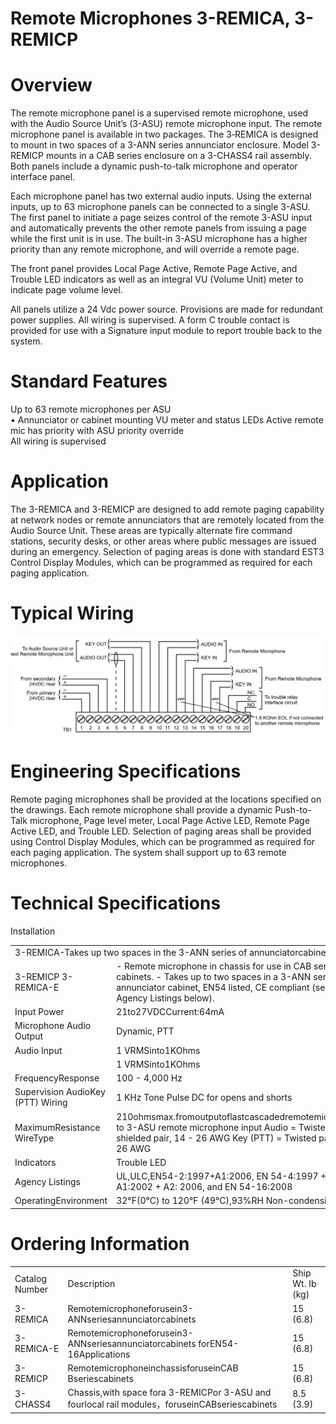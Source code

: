 # Remote Microphones 3-REMICA, 3-REMICP  

# Overview  

The remote microphone panel is a supervised remote microphone, used with the Audio Source Unit’s (3-ASU) remote microphone input. The remote microphone panel is available in two packages. The 3‑REMICA is designed to mount in two spaces of a 3-ANN series annunciator enclosure. Model 3-REMICP mounts in a CAB series enclosure on a 3-CHASS4 rail assembly. Both panels include a dynamic push-to-talk microphone and operator interface panel.  

Each microphone panel has two external audio inputs.  Using the external inputs, up to 63 microphone panels can be connected to a single 3-ASU. The first panel to initiate a page seizes control of the remote 3-ASU input and automatically prevents the other remote panels from issuing a page while the first unit is in use. The built-in 3-ASU microphone has a higher priority than any remote microphone, and will override a remote page.  

The front panel provides Local Page Active, Remote Page Active, and Trouble LED indicators as well as an integral VU (Volume Unit) meter to indicate page volume level.  

All panels utilize a 24 Vdc power source. Provisions are made for redundant power supplies. All wiring is supervised. A form C trouble contact is provided for use with a Signature input module to report trouble back to the system.  

# Standard Features  

Up to 63 remote microphones per ASU   
•	 Annunciator or cabinet mounting VU meter and status LEDs Active remote mic has priority with ASU priority override   
All wiring is supervised  

# Application  

The 3-REMICA and 3-REMICP are designed to add remote paging capability at network nodes or remote annunciators that are remotely located from the Audio Source Unit. These areas are typically alternate fire command stations, security desks, or other areas where public messages are issued during an emergency. Selection of paging areas is done with standard EST3 Control Display Modules, which can be programmed as required for each paging application.  

# Typical Wiring  

![](images/599a9cd3f1d5a5d6e0acb22c6de605a0e6c931082bdee570c0a415587e9ebed3.jpg)  

# Engineering Specifications  

Remote paging microphones shall be provided at the locations specified on the drawings. Each remote microphone shall provide a dynamic Push-to-Talk microphone, Page level meter, Local Page Active LED, Remote Page Active LED, and Trouble LED. Selection of paging areas shall be provided using Control Display Modules, which can be programmed as required for each paging application. The system shall support up to 63 remote microphones.  

# Technical Specifications  

Installation  

<html><body><table><tr><td colspan="2">3-REMICA-Takes up two spaces in the 3-ANN series of annunciatorcabinets.</td></tr><tr><td>3-REMICP 3-REMICA-E</td><td>- Remote microphone in chassis for use in CAB series cabinets. - Takes up to two spaces in a 3-ANN series annunciator cabinet, EN54 listed, CE compliant (see Agency Listings below).</td></tr><tr><td>Input Power</td><td>21to27VDCCurrent:64mA</td></tr><tr><td>Microphone Audio Output</td><td>Dynamic, PTT</td></tr><tr><td>Audio Input</td><td>1 VRMSinto1KOhms</td></tr><tr><td></td><td>1 VRMSinto1KOhms</td></tr><tr><td>FrequencyResponse</td><td>100 - 4,000 Hz</td></tr><tr><td>Supervision AudioKey (PTT) Wiring</td><td>1 KHz Tone Pulse DC for opens and shorts</td></tr><tr><td>MaximumResistance WireType</td><td>210ohmsmax.fromoutputoflastcascadedremotemicrophone to 3-ASU remote microphone input Audio = Twisted-shielded pair, 14 - 26 AWG Key (PTT) = Twisted pair, 14 - 26 AWG</td></tr><tr><td>Indicators</td><td>Trouble LED</td></tr><tr><td>Agency Listings</td><td>UL,ULC,EN54-2:1997+A1:2006, EN 54-4:1997 + A1:2002 + A2: 2006, and EN 54-16:2008</td></tr><tr><td>OperatingEnvironment</td><td>32°F(0°C) to 120°F (49°C),93%RH Non-condensing</td></tr></table></body></html>  

# Ordering Information  

<html><body><table><tr><td>Catalog Number</td><td>Description</td><td>Ship Wt. Ib (kg)</td></tr><tr><td>3-REMICA</td><td>Remotemicrophoneforusein3-ANNseriesannunciatorcabinets</td><td>15 (6.8)</td></tr><tr><td>3-REMICA-E</td><td>Remotemicrophoneforusein3-ANNseriesannunciatorcabinets forEN54-16Applications</td><td>15 (6.8)</td></tr><tr><td>3-REMICP</td><td>RemotemicrophoneinchassisforuseinCAB Bseriescabinets</td><td>15 (6.8)</td></tr><tr><td>3-CHASS4</td><td>Chassis,with space fora 3-REMICPor 3-ASU and fourlocal rail modules，foruseinCABseriescabinets</td><td>8.5 (3.9)</td></tr></table></body></html>  